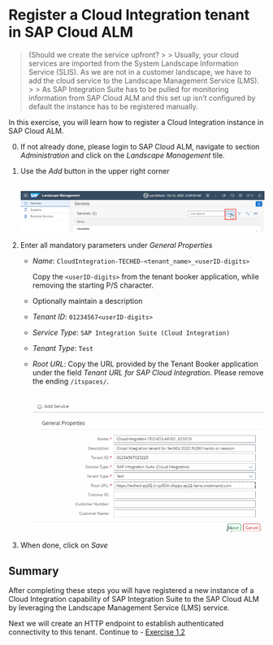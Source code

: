 # Register a Cloud Integration tenant in SAP Cloud ALM

   >(Should we create the service upfront?
    >
    > Usually, your cloud services are imported from the System Landscape Information Service (SLIS). As we are not in a customer landscape, we have to add the cloud service to the Landscape Management Service (LMS). 
    >
    > As SAP Integration Suite has to be pulled for monitoring information from SAP Cloud ALM and this set up isn’t configured by default the instance has to be registered manually.


In this exercise, you will learn how to register a Cloud Integration instance in SAP Cloud ALM.

0. If not already done, please login to SAP Cloud ALM, navigate to section *Administration* and click on the *Landscape Management* tile.

1. Use the *Add* button in the upper right corner

      <br>![](/exercises/ex1/images/LMSAdd.png)
      
2.	Enter all mandatory parameters under *General Properties*
    - *Name*: `CloudIntegration-TECHED-<tenant_name>_<userID-digits>`
       
       Copy the `<userID-digits>` from the tenant booker application, while removing the starting P/S character.
    - Optionally maintain a description
    - *Tenant ID*: `01234567<userID-digits>` 
    - *Service Type*: `SAP Integration Suite (Cloud Integration)`
    - *Tenant Type*: `Test`
    - *Root URL*: Copy the URL provided by the Tenant Booker application under the field *Tenant URL for SAP Cloud Integration*. Please remove the ending `/itspaces/`.
   
       <br>![](/exercises/ex1/images/LMSAddCPIservice.png)

  3. When done, click on *Save*
  
## Summary

After completing these steps you will have registered a new instance of a Cloud Integration capability of SAP Integration Suite to the SAP Cloud ALM by leveraging the Landscape Management Service (LMS) service.

Next we will create an HTTP endpoint to establish authenticated connectivity to this tenant. Continue to - [Exercise 1.2](../ex12/)
